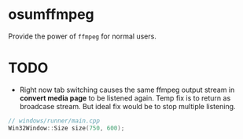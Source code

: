 # osumffmpeg

Provide the power of `ffmpeg` for normal users.

# TODO

- Right now tab switching causes the same ffmpeg output stream in **convert media page** to be listened again. Temp fix is to return as broadcase stream. But ideal fix would be to stop multiple listening.

```cpp
// windows/runner/main.cpp
Win32Window::Size size(750, 600);
```
